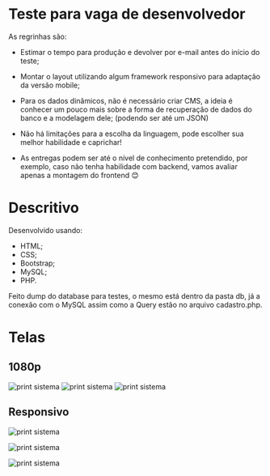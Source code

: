 # Teste para vaga de desenvolvedor

As regrinhas são:
- Estimar o tempo para produção e devolver por e-mail antes do início do teste;

- Montar o layout utilizando algum framework responsivo para adaptação da versão mobile;

- Para os dados dinâmicos, não é necessário criar CMS, a ideia é conhecer um pouco mais sobre a forma de recuperação de dados do banco e a modelagem dele; (podendo ser até um JSON)

- Não há limitações para a escolha da linguagem, pode escolher sua melhor habilidade e caprichar!

- As entregas podem ser até o nível de conhecimento pretendido, por exemplo, caso não tenha habilidade com backend, vamos avaliar apenas a montagem do frontend 😊

# Descritivo

Desenvolvido usando:
- HTML;
- CSS;
- Bootstrap;
- MySQL;
- PHP.

Feito dump do database para testes, o mesmo está dentro da pasta db, já a conexão com o MySQL assim como a Query estão no arquivo cadastro.php.

# Telas

## 1080p
![print sistema](https://github.com/LzRodriguez/testeVagaDev/blob/master/prints/1080p-1.PNG)
![print sistema](https://github.com/LzRodriguez/testeVagaDev/blob/master/prints/1080p-2.PNG)
![print sistema](https://github.com/LzRodriguez/testeVagaDev/blob/master/prints/1080p-3.PNG)

## Responsivo
![print sistema](https://github.com/LzRodriguez/testeVagaDev/blob/master/prints/responsivo-1.PNG)

![print sistema](https://github.com/LzRodriguez/testeVagaDev/blob/master/prints/responsivo-2.PNG)

![print sistema](https://github.com/LzRodriguez/testeVagaDev/blob/master/prints/responsivo-3.PNG)
